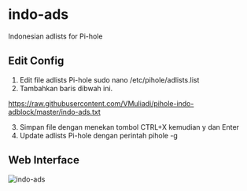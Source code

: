 # indo-ads
Indonesian adlists for Pi-hole
## Edit Config
1. Edit file adlists Pi-hole
sudo nano /etc/pihole/adlists.list
2. Tambahkan baris dibwah ini.

https://raw.githubusercontent.com/VMuliadi/pihole-indo-adblock/master/indo-ads.txt

3. Simpan file dengan menekan tombol CTRL+X kemudian y dan Enter
4. Update adlists Pi-hole dengan perintah pihole -g 

## Web Interface

![indo-ads](https://github.com/laksa19/indo-ads/blob/master/pi-hole_indo-ads.png?raw=true)
